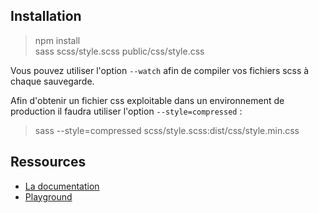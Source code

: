 ## Installation

> npm install<br/>
> sass scss/style.scss public/css/style.css

Vous pouvez utiliser l'option `--watch` afin de compiler vos fichiers scss à chaque sauvegarde.

Afin d'obtenir un fichier css exploitable dans un environnement de production il faudra utiliser l'option `--style=compressed` :
> sass --style=compressed scss/style.scss:dist/css/style.min.css

## Ressources

* [La documentation](https://sass-lang.com/documentation)<br/>
* [Playground](https://www.sassmeister.com/)